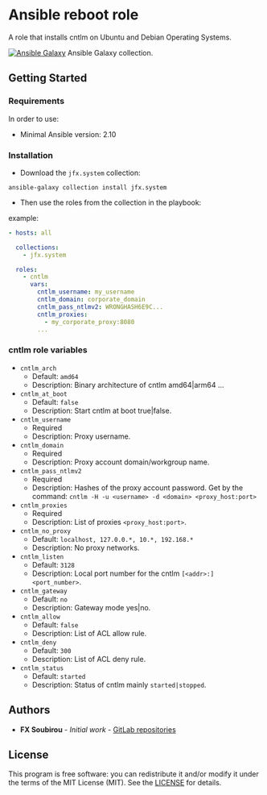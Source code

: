 # Ansible reboot role

A role that installs cntlm on Ubuntu and Debian Operating Systems.

[![Ansible Galaxy](https://shields.io/badge/Ansible_Galaxy-informational?logo=ansible&style=flat-square)](https://galaxy.ansible.com/jfx/system) Ansible Galaxy collection.

## Getting Started

### Requirements

In order to use:

* Minimal Ansible version: 2.10

### Installation

* Download the `jfx.system` collection:

```shell
ansible-galaxy collection install jfx.system
```

* Then use the roles from the collection in the playbook:

example:

```yaml
- hosts: all

  collections:
    - jfx.system

  roles:
    - cntlm
      vars:
        cntlm_username: my_username
        cntlm_domain: corporate_domain
        cntlm_pass_ntlmv2: WRONGHASH6E9C...
        cntlm_proxies:
          - my_corporate_proxy:8080
        ...
```

### cntlm role variables

* `cntlm_arch`
  * Default: `amd64`
  * Description: Binary architecture of cntlm amd64|arm64 ...
* `cntlm_at_boot`
  * Default: `false`
  * Description: Start cntlm at boot true|false.
* `cntlm_username`
  * Required
  * Description: Proxy username.
* `cntlm_domain`
  * Required
  * Description: Proxy account domain/workgroup name.
* `cntlm_pass_ntlmv2`
  * Required
  * Description: Hashes of the proxy account password. Get by the command: `cntlm -H -u <username> -d <domain> <proxy_host:port>`
* `cntlm_proxies`
  * Required
  * Description: List of proxies `<proxy_host:port>`.
* `cntlm_no_proxy`
  * Default: `localhost, 127.0.0.*, 10.*, 192.168.*`
  * Description: No proxy networks.
* `cntlm_listen`
  * Default: `3128`
  * Description: Local port number for the cntlm `[<addr>:]<port_number>`.
* `cntlm_gateway`
  * Default: `no`
  * Description: Gateway mode yes|no.
* `cntlm_allow`
  * Default: `false`
  * Description: List of ACL allow rule.
* `cntlm_deny`
  * Default: `300`
  * Description: List of ACL deny rule.
* `cntlm_status`
  * Default: `started`
  * Description: Status of cntlm mainly `started|stopped`.

## Authors

* **FX Soubirou** - *Initial work* - [GitLab repositories](https://gitlab.com/op_so)

## License

This program is free software: you can redistribute it and/or modify it under the terms of the MIT License (MIT). See the [LICENSE](https://opensource.org/licenses/MIT) for details.
